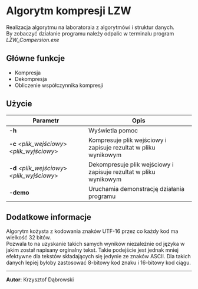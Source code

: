 # Algorytm kompresji LZW
Realizacja algorytmu na laboratoraia z algorytmówi i struktur danych.  
By zobaczyć działanie programu należy odpalic w terminalu program _LZW_Compersion.exe_

## Główne funkcje
* Kompresja
* Dekompresja
* Obliczenie współczynnika kompresji

## Użycie
| Parametr                                     | Opis                                                              |
|----------------------------------------------|-------------------------------------------------------------------|
| **-h**                                       | Wyświetla pomoc                                                   |
| **-c** <_plik_wejściowy_> <_plik_wyjściowy_> | Kompresuje plik wejściowy i zapisuje rezultat w pliku wynikowym   |
| **-d** <_plik_wejściowy_> <_plik_wyjściowy_> | Dekompresuje plik wejściowy i zapisuje rezultat w pliku wynikowym |
| **-demo**                                    | Uruchamia demonstrację działania programu                         |

## Dodatkowe informacje
Algorytm kożysta z kodowania znaków UTF-16 przez co każdy kod ma wielkość 32 bitów.  
Pozwala to na uzyskanie takich samych wyników niezależnie od języka w jakim został napisany orginalny tekst.
Takie podejście jest jednak mniej efektywne dla tekstów składających się jedynie ze znaków ASCII. Dla takich danych lepiej byłoby zastosować 8-bitowy kod znaku i 16-bitowy kod ciągu.

--------------------
**Autor**: Krzysztof Dąbrowski